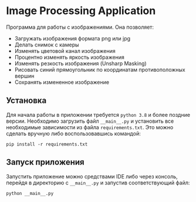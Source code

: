 # Image Processing Application
Программа для работы с изображениями. Она позволяет:
 - Загружать изображения формата png или jpg
 - Делать снимок с камеры
 - Изменять цветовой канал изображения
 - Процентно изменять яркость изображения
 - Изменять резкость изображения (Unsharp Masking)
 - Рисовать синий прямоугольник по координатам противоположных вершин
 - Сохранять измененное изображение
## Установка
Для начала работы в приложении требуется `python 3.8` и более поздние версии. Необходимо загрузить файл `__main__.py` и установить все необходимые зависимости из файла `requirements.txt`. Это можно сделать вручную либо воспользовавшись командой:
```
pip install -r requirements.txt
```
## Запуск приложения
Запустить приложение можно средствами IDE либо через консоль, перейдя в директорию с `__main__.py` и запустив соответствующий файл:
```
python __main__.py
```
